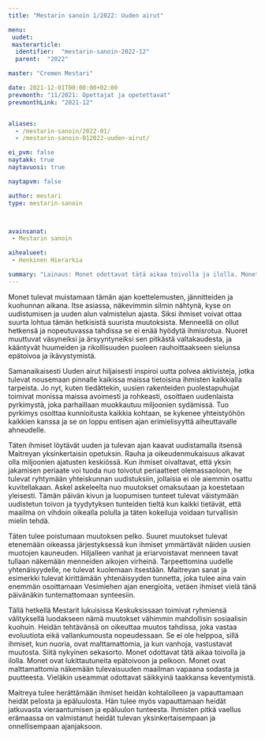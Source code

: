 ```yaml
---
title: "Mestarin sanoin 1/2022: Uuden airut"

menu:
 uudet:
 masterarticle:
  identifier:  "mestarin-sanoin-2022-12"
  parent:  "2022"

master: "Cremen Mestari"

date: 2021-12-01T00:00:00+02:00
prevmonth: "11/2021: Opettajat ja opetettavat"
prevmonthLink: "2021-12"


aliases:
  - /mestarin-sanoin/2022-01/
  - /mestarin-sanoin-012022-uuden-airut/

ei_pvm: false
naytakk: true
naytavuosi: true

naytapvm: false

author: mestari
type: mestarin-sanoin



avainsanat:
 - Mestarin sanoin

aihealueet:
 - Henkinen Hierarkia

summary: "Lainaus: Monet odottavat tätä aikaa toivolla ja ilolla. Monet ovat lukittautuneita epätoivoon ja pelkoon. Monet ovat malttamattomia näkemään tulevaisuuden maailman vapaana sodasta ja puutteesta. Vieläkin useammat odottavat säikkyinä taakkansa keventymistä."
---
```

Monet tulevat muistamaan tämän ajan koettelemusten, jännitteiden ja kuohunnan aikana. Itse asiassa, näkevimmin silmin nähtynä, kyse on uudistumisen ja uuden alun valmistelun ajasta. Siksi ihmiset voivat ottaa suurta lohtua tämän hetkisistä suurista muutoksista. Menneellä on ollut hetkensä ja nopeutuvassa tahdissa se ei enää hyödytä ihmisrotua. Nuoret muuttuvat väsyneiksi ja ärsyyntyneiksi sen pitkästä valtakaudesta, ja kääntyvät huumeiden ja rikollisuuden puoleen rauhoittaakseen sielunsa epätoivoa ja ikävystymistä.

Samanaikaisesti Uuden airut hiljaisesti inspiroi uutta polvea aktivisteja, jotka tulevat nousemaan pinnalle kaikissa maissa tietoisina ihmisten kaikkialla tarpeista. Jo nyt, kuten tiedättekin, uusien rakenteiden puolestapuhujat toimivat monissa maissa avoimesti ja rohkeasti, osoittaen uudenlaista pyrkimystä, joka parhaillaan muokkautuu miljoonien sydämissä. Tuo pyrkimys osoittaa kunnioitusta kaikkia kohtaan, se kykenee yhteistyöhön kaikkien kanssa ja se on loppu entisen ajan erimielisyyttä aiheuttavalle ahneudelle.

Täten ihmiset löytävät uuden ja tulevan ajan kaavat uudistamalla itsensä Maitreyan yksinkertaisin opetuksin. Rauha ja oikeudenmukaisuus alkavat olla miljoonien ajatusten keskiössä. Kun ihmiset oivaltavat, että yksin jakamisen periaate voi tuoda nuo toivotut periaatteet olemassaoloon, he tulevat ryhtymään yhteiskunnan uudistuksiin, jollaisia ei ole aiemmin osattu kuvitellakaan. Askel askeleelta nuo muutokset omaksutaan ja koestetaan yleisesti. Tämän päivän kivun ja luopumisen tunteet tulevat väistymään uudistetun toivon ja tyydytyksen tunteiden tieltä kun kaikki tietävät, että maailma on vihdoin oikealla polulla ja täten kokeiluja voidaan turvallisin mielin tehdä.

Täten tulee poistumaan muutoksen pelko. Suuret muutokset tulevat etenemään oikeassa järjestyksessä kun ihmiset ymmärtävät näiden uusien muotojen kauneuden. Hiljalleen vanhat ja eriarvoistavat menneen tavat tullaan näkemään menneiden aikojen virheinä. Tarpeettomina uudelle yhtenäisyydelle, ne tulevat kuolemaan itsestään. Maitreyan sanat ja esimerkki tulevat kirittämään yhtenäisyyden tunnetta, joka tulee aina vain enemmän osoittamaan Vesimiehen ajan energioita, vetäen ihmiset vielä tänä päivänäkin tuntemattomaan synteesiin.

Tällä hetkellä Mestarit lukuisissa Keskuksissaan toimivat ryhmiensä välityksellä luodakseen nämä muutokset vähimmin mahdollisin sosiaalisin kuohuin. Heidän tehtävänsä on oikeuttaa muutos tahdissa, joka vastaa evoluutiota eikä vallankumousta nopeudessaan. Se ei ole helppoa, sillä ihmiset, kun nuoria, ovat malttamattomia, ja kun vanhoja, vastustavat muutosta. Siitä nykyinen sekasorto.
Monet odottavat tätä aikaa toivolla ja ilolla. Monet ovat lukittautuneita epätoivoon ja pelkoon. Monet ovat malttamattomia näkemään tulevaisuuden maailman vapaana sodasta ja puutteesta. Vieläkin useammat odottavat säikkyinä taakkansa keventymistä.

Maitreya tulee herättämään ihmiset heidän kohtalolleen ja vapauttamaan heidät pelosta ja epäluulosta. Hän tulee myös vapauttamaan heidät jatkuvasta vieraantumisen ja epäluulon tunteesta. Ihmisten pitkä vaellus erämaassa on valmistanut heidät tulevan yksinkertaisempaan ja onnellisempaan ajanjaksoon.
